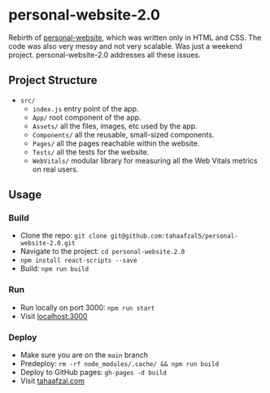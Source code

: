# personal-website-2.0

Rebirth of [personal-website](https://github.com/tahaafzal5/personal-website), which was written only in HTML and CSS. The code was also very messy and not very scalable. Was just a weekend project. personal-website-2.0 addresses all these issues.

## Project Structure
- `src/`
    - `index.js` entry point of the app.
    - `App/` root component of the app.
    - `Assets/` all the files, images, etc used by the app.
    - `Components/` all the reusable, small-sized components.
    - `Pages/` all the pages reachable within the website.
    - `Tests/` all the tests for the website.
    - `WebVitals/` modular library for measuring all the Web Vitals metrics on real users.

## Usage

### Build
- Clone the repo: `git clone git@github.com:tahaafzal5/personal-website-2.0.git`
- Navigate to the project: `cd personal-website.2.0`
- `npm install react-scripts --save`
- Build: `npm run build`

### Run
- Run locally on port 3000: `npm run start`
- Visit [localhost:3000](localhost:3000)

### Deploy
- Make sure you are on the `main` branch
- Predeploy: `rm -rf node_modules/.cache/ && npm run build`
- Deploy to GitHub pages: `gh-pages -d build`
- Visit [tahaafzal.com](tahaafzal.com)
